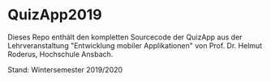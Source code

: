 # QuizApp2019
Dieses Repo enthält den kompletten Sourcecode der QuizApp aus der Lehrveranstaltung "Entwicklung mobiler Applikationen" von Prof. Dr. Helmut Roderus, Hochschule Ansbach.

Stand: Wintersemester 2019/2020
